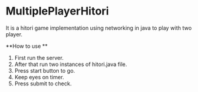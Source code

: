 # MultiplePlayerHitori

It is a hitori game implementation using networking in java to play with two player.

**How to use **
1. First run the server.
2. After that run two instances of hitori.java file.
3. Press start button to go.
4. Keep eyes on timer.
5. Press submit to check.
